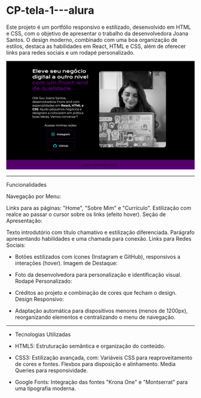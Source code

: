 # CP-tela-1---alura
Este projeto é um portfólio responsivo e estilizado, desenvolvido em HTML e CSS, com o objetivo de apresentar o trabalho da desenvolvedora Joana Santos. O design moderno, combinado com uma boa organização de estilos, destaca as habilidades em React, HTML e CSS, além de oferecer links para redes sociais e um rodapé personalizado.

![imagem da tela principal](assets/tela_principal.png)

----------------------------------------------------------------------------------------------------------------------------------------
Funcionalidades

Navegação por Menu:

Links para as páginas: "Home", "Sobre Mim" e "Currículo".
Estilização com realce ao passar o cursor sobre os links (efeito hover).
Seção de Apresentação:

Texto introdutório com título chamativo e estilização diferenciada.
Parágrafo apresentando habilidades e uma chamada para conexão.
Links para Redes Sociais:

* Botões estilizados com ícones (Instagram e GitHub), responsivos a interações (hover).
Imagem de Destaque:

* Foto da desenvolvedora para personalização e identificação visual.
Rodapé Personalizado:

* Créditos ao projeto e combinação de cores que fecham o design.
Design Responsivo:

* Adaptação automática para dispositivos menores (menos de 1200px), reorganizando elementos e centralizando o menu de navegação.

----------------------------------------------------------------------------------------------------------------------------------------
- Tecnologias Utilizadas

* HTML5: Estruturação semântica e organização do conteúdo.

* CSS3: Estilização avançada, com:
Variáveis CSS para reaproveitamento de cores e fontes.
Flexbox para disposição e alinhamento.
Media Queries para responsividade.

* Google Fonts: Integração das fontes "Krona One" e "Montserrat" para uma tipografia moderna.